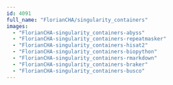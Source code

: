 ```yaml
---
id: 4091
full_name: "FlorianCHA/singularity_containers"
images: 
  - "FlorianCHA-singularity_containers-abyss"
  - "FlorianCHA-singularity_containers-repeatmasker"
  - "FlorianCHA-singularity_containers-hisat2"
  - "FlorianCHA-singularity_containers-biopython"
  - "FlorianCHA-singularity_containers-rmarkdown"
  - "FlorianCHA-singularity_containers-braker"
  - "FlorianCHA-singularity_containers-busco"
---
```

